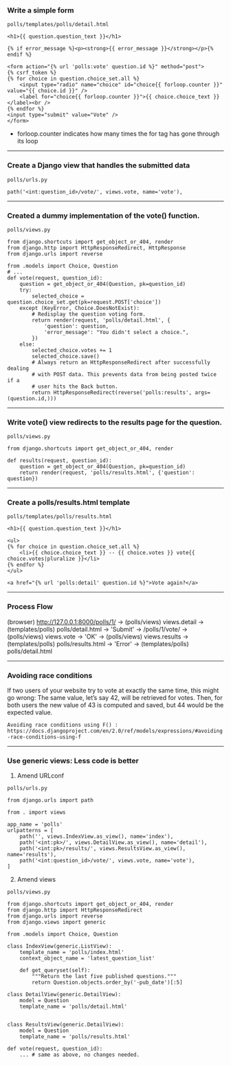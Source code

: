 ### Write a simple form

`polls/templates/polls/detail.html`

    <h1>{{ question.question_text }}</h1>

    {% if error_message %}<p><strong>{{ error_message }}</strong></p>{% endif %}

    <form action="{% url 'polls:vote' question.id %}" method="post">
    {% csrf_token %}
    {% for choice in question.choice_set.all %}
        <input type="radio" name="choice" id="choice{{ forloop.counter }}" value="{{ choice.id }}" />
        <label for="choice{{ forloop.counter }}">{{ choice.choice_text }}</label><br />
    {% endfor %}
    <input type="submit" value="Vote" />
    </form>

* forloop.counter indicates how many times the for tag has gone through its loop

------------------------------------------------------------------------------------
### Create a Django view that handles the submitted data

`polls/urls.py`

    path('<int:question_id>/vote/', views.vote, name='vote'),

------------------------------------------------------------------------------------
### Created a dummy implementation of the vote() function.

`polls/views.py`

    from django.shortcuts import get_object_or_404, render
    from django.http import HttpResponseRedirect, HttpResponse
    from django.urls import reverse

    from .models import Choice, Question
    # ...
    def vote(request, question_id):
        question = get_object_or_404(Question, pk=question_id)
        try:
            selected_choice = question.choice_set.get(pk=request.POST['choice'])
        except (KeyError, Choice.DoesNotExist):
            # Redisplay the question voting form.
            return render(request, 'polls/detail.html', {
                'question': question,
                'error_message': "You didn't select a choice.",
            })
        else:
            selected_choice.votes += 1
            selected_choice.save()
            # Always return an HttpResponseRedirect after successfully dealing
            # with POST data. This prevents data from being posted twice if a
            # user hits the Back button.
            return HttpResponseRedirect(reverse('polls:results', args=(question.id,)))

------------------------------------------------------------------------------------
### Write vote() view redirects to the results page for the question.

`polls/views.py`

    from django.shortcuts import get_object_or_404, render

    def results(request, question_id):
        question = get_object_or_404(Question, pk=question_id)
        return render(request, 'polls/results.html', {'question': question})

------------------------------------------------------------------------------------
### Create a polls/results.html template

`polls/templates/polls/results.html`

    <h1>{{ question.question_text }}</h1>

    <ul>
    {% for choice in question.choice_set.all %}
        <li>{{ choice.choice_text }} -- {{ choice.votes }} vote{{ choice.votes|pluralize }}</li>
    {% endfor %}
    </ul>

    <a href="{% url 'polls:detail' question.id %}">Vote again?</a>

------------------------------------------------------------------------------------
### Process Flow

(browser) http://127.0.0.1:8000/polls/1/ -> (polls/views) views.detail -> 
(templates/polls) polls/detail.html -> 'Submit' -> /polls/1/vote/ -> (polls/views) views.vote
-> 'OK' -> (polls/views) views.results -> (templates/polls) polls/results.html
-> 'Error' -> (templates/polls) polls/detail.html

------------------------------------------------------------------------------------
### Avoiding race conditions

If two users of your website try to vote at exactly the same time, this might go wrong: The same value, let’s say 42, will be retrieved for votes. Then, for both users the new value of 43 is computed and saved, but 44 would be the expected value.

`Avoiding race conditions using F() : https://docs.djangoproject.com/en/2.0/ref/models/expressions/#avoiding-race-conditions-using-f`

------------------------------------------------------------------------------------
### Use generic views: Less code is better

1. Amend URLconf

`polls/urls.py`

    from django.urls import path

    from . import views

    app_name = 'polls'
    urlpatterns = [
        path('', views.IndexView.as_view(), name='index'),
        path('<int:pk>/', views.DetailView.as_view(), name='detail'),
        path('<int:pk>/results/', views.ResultsView.as_view(), name='results'),
        path('<int:question_id>/vote/', views.vote, name='vote'),
    ]

2. Amend views

`polls/views.py`

    from django.shortcuts import get_object_or_404, render
    from django.http import HttpResponseRedirect
    from django.urls import reverse
    from django.views import generic

    from .models import Choice, Question

    class IndexView(generic.ListView):
        template_name = 'polls/index.html'
        context_object_name = 'latest_question_list'

        def get_queryset(self):
            """Return the last five published questions."""
            return Question.objects.order_by('-pub_date')[:5]

    class DetailView(generic.DetailView):
        model = Question
        template_name = 'polls/detail.html'


    class ResultsView(generic.DetailView):
        model = Question
        template_name = 'polls/results.html'

    def vote(request, question_id):
        ... # same as above, no changes needed.
